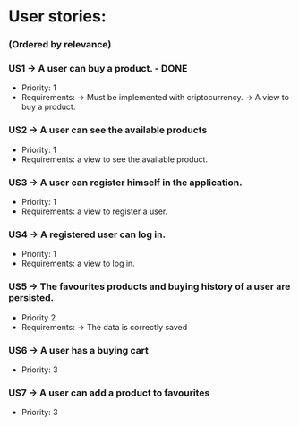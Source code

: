 # User stories: 
### (Ordered by relevance)
### US1 -> A user can buy a product. - DONE
* Priority: 1
* Requirements: -> Must be implemented with criptocurrency. 
                -> A view to buy a product. 
                
### US2 -> A user can see the available products
* Priority: 1
* Requirements: a view to see the available product. 

### US3 -> A user can register himself in the application. 
* Priority: 1
* Requirements: a view to register a user. 

### US4 -> A registered user can log in. 
* Priority: 1
* Requirements: a view to log in.

### US5 -> The favourites products and buying history of a user are persisted. 
* Priority 2
* Requirements: -> The data is correctly saved

### US6 -> A user has a buying cart
* Priority: 3

### US7 -> A user can add a product to favourites
* Priority: 3

